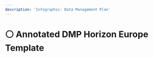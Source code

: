 ```yaml
---
description: 'Infographic: Data Management Plan'
---
```


# ⚪ Annotated DMP Horizon Europe Template

<figure><img src="../../../.gitbook/assets/Annotated Horizon Europe DMP Template - Infographic-01.png" alt=""><figcaption></figcaption></figure>

<figure><img src="../../../.gitbook/assets/Annotated Horizon Europe DMP Template - Infographic-02.png" alt=""><figcaption></figcaption></figure>

<figure><img src="../../../.gitbook/assets/Annotated Horizon Europe DMP Template - Infographic-03 (1).png" alt=""><figcaption></figcaption></figure>

<figure><img src="../../../.gitbook/assets/Annotated Horizon Europe DMP Template - Infographic-04.png" alt=""><figcaption></figcaption></figure>

<figure><img src="../../../.gitbook/assets/Annotated Horizon Europe DMP Template - Infographic-05.png" alt=""><figcaption></figcaption></figure>

<figure><img src="../../../.gitbook/assets/Annotated Horizon Europe DMP Template - Infographic-06.png" alt=""><figcaption></figcaption></figure>

<figure><img src="../../../.gitbook/assets/Annotated Horizon Europe DMP Template - Infographic-07.png" alt=""><figcaption></figcaption></figure>

<figure><img src="../../../.gitbook/assets/Annotated Horizon Europe DMP Template - Infographic-08.png" alt=""><figcaption></figcaption></figure>

<figure><img src="../../../.gitbook/assets/Annotated Horizon Europe DMP Template - Infographic-09.png" alt=""><figcaption></figcaption></figure>

<figure><img src="../../../.gitbook/assets/Annotated Horizon Europe DMP Template - Infographic-10.png" alt=""><figcaption></figcaption></figure>

<figure><img src="../../../.gitbook/assets/Annotated Horizon Europe DMP Template - Infographic-11.png" alt=""><figcaption></figcaption></figure>

<figure><img src="../../../.gitbook/assets/Annotated Horizon Europe DMP Template - Infographic-12 (1).png" alt=""><figcaption></figcaption></figure>

<figure><img src="../../../.gitbook/assets/Annotated Horizon Europe DMP Template - Infographic-13 (1).png" alt=""><figcaption></figcaption></figure>

<figure><img src="../../../.gitbook/assets/Annotated Horizon Europe DMP Template - Infographic-14 (1).png" alt=""><figcaption></figcaption></figure>

<figure><img src="../../../.gitbook/assets/Annotated Horizon Europe DMP Template - Infographic-15.png" alt=""><figcaption></figcaption></figure>

<figure><img src="../../../.gitbook/assets/Annotated Horizon Europe DMP Template - Infographic-16 (1).png" alt=""><figcaption></figcaption></figure>

<figure><img src="../../../.gitbook/assets/Annotated Horizon Europe DMP Template - Infographic-17 (1).png" alt=""><figcaption></figcaption></figure>

<figure><img src="../../../.gitbook/assets/Annotated Horizon Europe DMP Template - Infographic-18 (1).png" alt=""><figcaption></figcaption></figure>

<figure><img src="../../../.gitbook/assets/Annotated Horizon Europe DMP Template - Infographic-19.png" alt=""><figcaption></figcaption></figure>

<figure><img src="../../../.gitbook/assets/Annotated Horizon Europe DMP Template - Infographic-20 (1).png" alt=""><figcaption></figcaption></figure>

<figure><img src="../../../.gitbook/assets/Annotated Horizon Europe DMP Template - Infographic-21.png" alt=""><figcaption></figcaption></figure>
